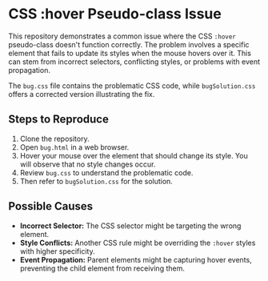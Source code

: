 # CSS :hover Pseudo-class Issue

This repository demonstrates a common issue where the CSS `:hover` pseudo-class doesn't function correctly.  The problem involves a specific element that fails to update its styles when the mouse hovers over it.  This can stem from incorrect selectors, conflicting styles, or problems with event propagation.

The `bug.css` file contains the problematic CSS code, while `bugSolution.css` offers a corrected version illustrating the fix.

## Steps to Reproduce

1. Clone the repository.
2. Open `bug.html` in a web browser.
3. Hover your mouse over the element that should change its style.  You will observe that no style changes occur.
4. Review `bug.css` to understand the problematic code.
5. Then refer to `bugSolution.css` for the solution.

## Possible Causes

* **Incorrect Selector:** The CSS selector might be targeting the wrong element.
* **Style Conflicts:** Another CSS rule might be overriding the `:hover` styles with higher specificity.
* **Event Propagation:** Parent elements might be capturing hover events, preventing the child element from receiving them.